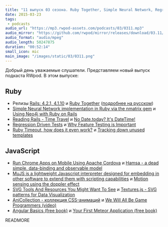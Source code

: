 ```yaml
---
title: "11 выпуск 03 сезона. Ruby Together, Simple Neural Network, Regression Driven Tests, Textures.js, MuJS, Hamsa и прочее"
date: 2015-03-23
tags:
 - podcasts
audio_url: "https://mp3.rwpod-assets.com/podcasts/03/0311.mp3"
audio_mirror: "https://github.com/rwpod/mirror/releases/download/03.11/0311.mp3"
audio_format: "audio/mpeg"
audio_length: 50247875
duration: "00:52:14"
small_icon: mic
main_image: "/images/static/03/0311.png"
---
```


Добрый день уважаемые слушатели. Представляем новый выпуск подкаста RWpod. В этом выпуске:

## Ruby

 - Релизы [Rails: 4.2.1, 4.1.10](http://weblog.rubyonrails.org/2015/3/19/Rails-4-2-1-and-4-1-10-have-been-released/) и [Ruby Together](https://rubytogether.org/) ([подробнее на русском](http://habrahabr.ru/post/253703/))
 - [Simple Neural Network implementation in Ruby via the nmatrix gem](http://www.rubylab.io/2015/03/18/simple-neural-network-implenentation-in-ruby/) и [Using Neo4j with Ruby on Rails](http://blog.diatomenterprises.com/rails-and-neo4j/)
 - [Reading Rails - Time Travel](http://www.monkeyandcrow.com/blog/reading_rails_time_travel/) и [No Date.today? It's DateTime!](http://www.bignerdranch.com/blog/no-date-today-its-datetime/)
 - [Regression Driven Tests](http://jdurand.com/blog/2015/03/02/regression-driven-tests/) и [Why Feature Testing is Important](https://netguru.co/blog/why-feature-testing-important)
 - [Ruby Timeout, how does it even work?](http://flushentitypacket.github.io/ruby/2015/02/21/ruby-timeout-how-does-it-even-work.html) и [Tracking down unused templates](http://blog.arkency.com/2015/03/tracking-down-unused-templates/)

## JavaScript

 - [Run Chrome Apps on Mobile Using Apache Cordova](https://developer.chrome.com/apps/chrome_apps_on_mobile) и [Hamsa - a dead simple, data-binding and observable model](http://gethamsa.com/)
 - [MuJS is a lightweight Javascript interpreter designed for embedding in other software to extend them with scripting capabilities](http://mujs.com/) и [Motion sensing using the doppler effect](http://danielrapp.github.io/doppler/)
 - [SVG Tools And Resources You Might Want To See](http://www.designyourway.net/blog/resources/svg-tools-and-resources-you-might-want-to-see/) и [Textures.js - SVG patterns for Data Visualization](http://riccardoscalco.github.io/textures/)
 - [AniCollection - коллекция CSS-анимаций](http://anicollection.github.io/) и [We Will All Be Game Programmers (video)](https://www.youtube.com/watch?v=avwDj3KRuLc)
 - [Angular Basics (free book)](http://www.angularjsbook.com/) и [Your First Meteor Application (free book)](http://meteortips.com/)

READMORE

